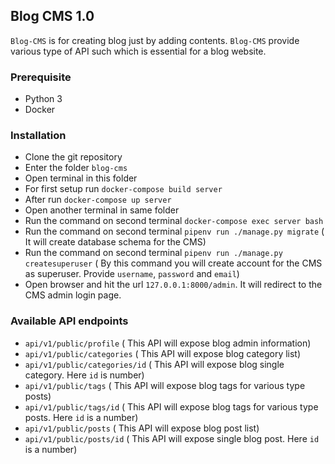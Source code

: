 ## Blog CMS 1.0

`Blog-CMS` is for creating blog just by adding contents. `Blog-CMS` provide various type of API such which is essential for a blog website.

### Prerequisite

* Python 3
* Docker

### Installation

* Clone the git repository
* Enter the folder `blog-cms`
* Open terminal in this folder
* For first setup run `docker-compose build server`
* After run `docker-compose up server`
* Open another terminal in same folder
* Run the command on second terminal `docker-compose exec server bash`
* Run the command on second terminal `pipenv run ./manage.py migrate` ( It will create database schema for the CMS)
* Run the command on second terminal `pipenv run ./manage.py createsuperuser` ( By this command you will create account for the CMS as superuser. Provide `username`, `password` and `email`)
* Open browser and hit the url `127.0.0.1:8000/admin`. It will redirect to the CMS admin login page.

### Available API endpoints

* `api/v1/public/profile` ( This API will expose blog admin information)
* `api/v1/public/categories` ( This API will expose blog category list)
* `api/v1/public/categories/id` ( This API will expose blog single category. Here `id` is number)
* `api/v1/public/tags` ( This API will expose blog tags for various type posts)
* `api/v1/public/tags/id` ( This API will expose blog tags for various type posts. Here `id` is a number)
* `api/v1/public/posts` ( This API will expose blog post list)
* `api/v1/public/posts/id` ( This API will expose single blog post. Here `id` is a number)